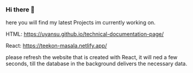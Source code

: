 ### Hi there 👋

here you will find my latest Projects im currently working on.

HTML:
https://uyansu.github.io/technical-documentation-page/

React:
https://teekon-masala.netlify.app/

please refresh the website that is created with React, it will ned a few seconds, till the database in the background delivers the necessary data.

<!--
**Uyansu/Uyansu** is a ✨ _special_ ✨ repository because its `README.md` (this file) appears on your GitHub profile.

Here are some ideas to get you started:

- 🔭 I’m currently working on ...
- 🌱 I’m currently learning ...
- 👯 I’m looking to collaborate on ...
- 🤔 I’m looking for help with ...
- 💬 Ask me about ...
- 📫 How to reach me: ...
- 😄 Pronouns: ...
- ⚡ Fun fact: ...
-->
